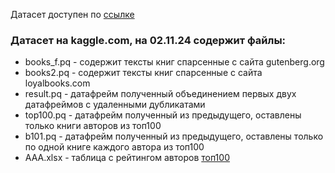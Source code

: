 Датасет доступен по [ссылке]([https://www.kaggle.com/datasets/vorvit/books-eng])

### Датасет на kaggle.com, на 02.11.24 содержит файлы:
   - books_f.pq - содержит тексты книг спарсенные с сайта gutenberg.org
   - books2.pq - содержит тексты книг спарсенные с сайта loyalbooks.com
   - result.pq - датафрейм полученный объединением первых двух датафреймов с удаленными дубликатами
   - top100.pq - датафрейм полученный из предыдущего, оставлены только книги авторов из топ100
   - b101.pq - датафрейм полученный из предыдущего, оставлены только по одной книге каждого автора из топ100
   - AAA.xlsx - таблица с рейтингом авторов [топ100](https://www.imdb.com/list/ls005774742/)
